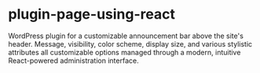 # plugin-page-using-react
WordPress plugin for a customizable announcement bar above the site's header. Message, visibility, color scheme, display size, and various stylistic attributes all customizable options managed through a modern, intuitive React-powered administration interface.
